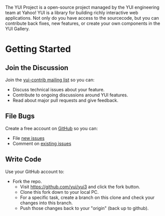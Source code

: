 The YUI Project is a open-source project managed by the YUI engineering team at Yahoo! YUI is a library for building richly interactive web applications. Not only do you have access to the sourcecode, but you can contribute back fixes, new features, or create your own components in the YUI Gallery. 

# Getting Started

## Join the Discussion ##

Join the [yui-contrib mailing list](https://groups.google.com/forum/?fromgroups=#!forum/yui-contrib) so you can:
   * Discuss technical issues about your feature.
   * Contribute to ongoing discussions around YUI features.
   * Read about major pull requests and give feedback.

## File Bugs ##

Create a free account on [GitHub](https://github.com/signup/free) so you can:
  * File [new issues](https://github.com/yui/yui3/issues/new)
  * Comment on [existing issues](https://github.com/yui/yui3/issues?direction=desc&labels=website&sort=created&state=open)

## Write Code ##

Use your GitHub account to:
   * Fork the repo. 
      * Visit https://github.com/yui/yui3 and click the fork button.
      * Clone this fork down to your local PC.
      * For a specific task, create a branch on this clone and check your changes into this branch.
      * Push those changes back to your "origin" (back up to github).

